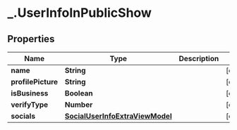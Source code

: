 # _.UserInfoInPublicShow

## Properties
Name | Type | Description | Notes
------------ | ------------- | ------------- | -------------
**name** | **String** |  | [optional] 
**profilePicture** | **String** |  | [optional] 
**isBusiness** | **Boolean** |  | [optional] 
**verifyType** | **Number** |  | [optional] 
**socials** | [**SocialUserInfoExtraViewModel**](SocialUserInfoExtraViewModel.md) |  | [optional] 


